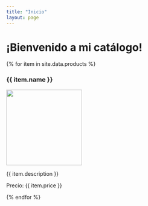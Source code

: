 ```yaml
---
title: "Inicio"
layout: page
---
```


# ¡Bienvenido a mi catálogo!

{% for item in site.data.products %}
<div class="producto">
  <h3>{{ item.name }}</h3>
  <img src="{{ site.baseurl }}/assets/img/{{ item.image }}" width="200">
  <p>{{ item.description }}</p>
  <p>Precio: {{ item.price }}</p>
</div>
{% endfor %}
